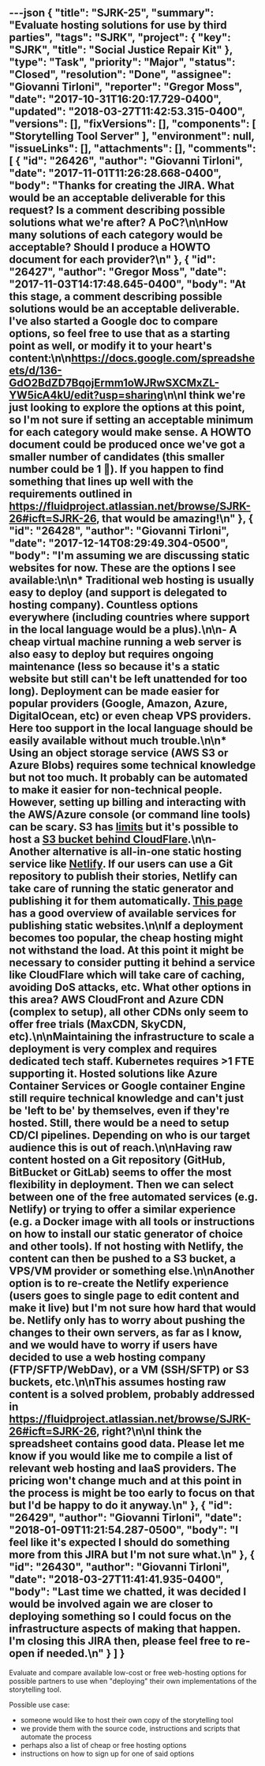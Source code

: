---json
{
  "title": "SJRK-25",
  "summary": "Evaluate hosting solutions for use by third parties",
  "tags": "SJRK",
  "project": {
    "key": "SJRK",
    "title": "Social Justice Repair Kit"
  },
  "type": "Task",
  "priority": "Major",
  "status": "Closed",
  "resolution": "Done",
  "assignee": "Giovanni Tirloni",
  "reporter": "Gregor Moss",
  "date": "2017-10-31T16:20:17.729-0400",
  "updated": "2018-03-27T11:42:53.315-0400",
  "versions": [],
  "fixVersions": [],
  "components": [
    "Storytelling Tool Server"
  ],
  "environment": null,
  "issueLinks": [],
  "attachments": [],
  "comments": [
    {
      "id": "26426",
      "author": "Giovanni Tirloni",
      "date": "2017-11-01T11:26:28.668-0400",
      "body": "Thanks for creating the JIRA. What would be an acceptable deliverable for this request? Is a comment describing possible solutions what we're after? A PoC?\n\nHow many solutions of each category would be acceptable? Should I produce a HOWTO document for each provider?\n"
    },
    {
      "id": "26427",
      "author": "Gregor Moss",
      "date": "2017-11-03T14:17:48.645-0400",
      "body": "At this stage, a comment describing possible solutions would be an acceptable deliverable. I've also started a Google doc to compare options, so feel free to use that as a starting point as well, or modify it to your heart's content:\n\n<https://docs.google.com/spreadsheets/d/136-GdO2BdZD7BqojErmm1oWJRwSXCMxZL-YW5icA4kU/edit?usp=sharing>\n\nI think we're just looking to explore the options at this point, so I'm not sure if setting an acceptable minimum for each category would make sense. A HOWTO document could be produced once we've got a smaller number of candidates (this smaller number could be 1 🙂). If you happen to find something that lines up well with the requirements outlined in <https://fluidproject.atlassian.net/browse/SJRK-26#icft=SJRK-26>, that would be amazing!\n"
    },
    {
      "id": "26428",
      "author": "Giovanni Tirloni",
      "date": "2017-12-14T08:29:49.304-0500",
      "body": "I'm assuming we are discussing static websites for now. These are the options I see available:\n\n* Traditional web hosting is usually easy to deploy (and support is delegated to hosting company). Countless options everywhere (including countries where support in the local language would be a plus).\n\n- A cheap virtual machine running a web server is also easy to deploy but requires ongoing maintenance (less so because it's a static website but still can't be left unattended for too long). Deployment can be made easier for popular providers (Google, Amazon, Azure, DigitalOcean, etc) or even cheap VPS providers. Here too support in the local language should be easily available without much trouble.\n\n* Using an object storage service (AWS S3 or Azure Blobs) requires some technical knowledge but not too much. It probably can be automated to make it easier for non-technical people. However, setting up billing and interacting with the AWS/Azure console (or command line tools) can be scary. S3 has [limits](http://docs.aws.amazon.com/AmazonS3/latest/dev/request-rate-perf-considerations.html) but it's possible to host a [S3 bucket behind CloudFlare](http://docs.aws.amazon.com/AmazonCloudFront/latest/DeveloperGuide/MigrateS3ToCloudFront.html).\n\n- Another alternative is all-in-one static hosting service like [Netlify](https://netlify.com). If our users can use a Git repository to publish their stories, Netlify can take care of running the static generator and publishing it for them automatically. [This page](https://web.archive.org/web/20171214132007/https://designrope.com/toolbox/static-web-hosting/) has a good overview of available services for publishing static websites.\n\nIf a deployment becomes too popular, the cheap hosting might not withstand the load. At this point it might be necessary to consider putting it behind a service like CloudFlare which will take care of caching, avoiding DoS attacks, etc. What other options in this area? AWS CloudFront and Azure CDN (complex to setup), all other CDNs only seem to offer free trials (MaxCDN, SkyCDN, etc).\n\nMaintaining the infrastructure to scale a deployment is very complex and requires dedicated tech staff. Kubernetes requires >1 FTE supporting it. Hosted solutions like Azure Container Services or Google container Engine still require technical knowledge and can't just be 'left to be' by themselves, even if they're hosted. Still, there would be a need to setup CD/CI pipelines. Depending on who is our target audience this is out of reach.\n\nHaving raw content hosted on a Git repository (GitHub, BitBucket or GitLab) seems to offer the most flexibility in deployment. Then we can select between one of the free automated services (e.g. Netlify) or trying to offer a similar experience (e.g. a Docker image with all tools or instructions on how to install our static generator of choice and other tools). If not hosting with Netlify, the content can then be pushed to a S3 bucket, a VPS/VM provider or something else.\n\nAnother option is to re-create the Netlify experience (users goes to single page to edit content and make it live) but I'm not sure how hard that would be. Netlify only has to worry about pushing the changes to their own servers, as far as I know, and we would have to worry if users have decided to use a web hosting company (FTP/SFTP/WebDav), or a VM (SSH/SFTP) or S3 buckets, etc.\n\nThis assumes hosting raw content is a solved problem, probably addressed in <https://fluidproject.atlassian.net/browse/SJRK-26#icft=SJRK-26>, right?\n\nI think the spreadsheet contains good data. Please let me know if you would like me to compile a list of relevant web hosting and IaaS providers. The pricing won't change much and at this point in the process is might be too early to focus on that but I'd be happy to do it anyway.\n"
    },
    {
      "id": "26429",
      "author": "Giovanni Tirloni",
      "date": "2018-01-09T11:21:54.287-0500",
      "body": "I feel like it's expected I should do something more from this JIRA but I'm not sure what.\n"
    },
    {
      "id": "26430",
      "author": "Giovanni Tirloni",
      "date": "2018-03-27T11:41:41.935-0400",
      "body": "Last time we chatted, it was decided I would be involved again we are closer to deploying something so I could focus on the infrastructure aspects of making that happen. I'm closing this JIRA then, please feel free to re-open if needed.\n"
    }
  ]
}
---
Evaluate and compare available low-cost or free web-hosting options for possible partners to use when "deploying" their own implementations of the storytelling tool.

Possible use case:

* someone would like to host their own copy of the storytelling tool
* we provide them with the source code, instructions and scripts that automate the process
* perhaps also a list of cheap or free hosting options
* instructions on how to sign up for one of said options

        